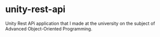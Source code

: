 # unity-rest-api
Unity Rest APi application that I made at the university on the subject of Advanced Object-Oriented Programming.
